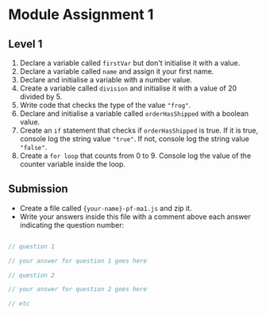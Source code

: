 # Module Assignment 1

## Level 1

1. Declare a variable called `firstVar` but don't initialise it with a value.
2. Declare a variable called `name` and assign it your first name.
3. Declare and initialise a variable with a number value.
4. Create a variable called `division` and initialise it with a value of 20 divided by 5.
5. Write code that checks the type of the value `"frog"`.
6. Declare and initialise a variable called `orderHasShipped` with a boolean value.
7. Create an `if` statement that checks if `orderHasShipped` is true. If it is true, console log the string value `"true"`. If not, console log the string value `"false"`.
8. Create a `for loop` that counts from 0 to 9. Console log the value of the counter variable inside the loop.

## Submission

- Create a file called `{your-name}-pf-ma1.js` and zip it.
- Write your answers inside this file with a comment above each answer indicating the question number:


```js

// question 1

// your answer for question 1 goes here

// question 2

// your answer for question 2 goes here

// etc

```

